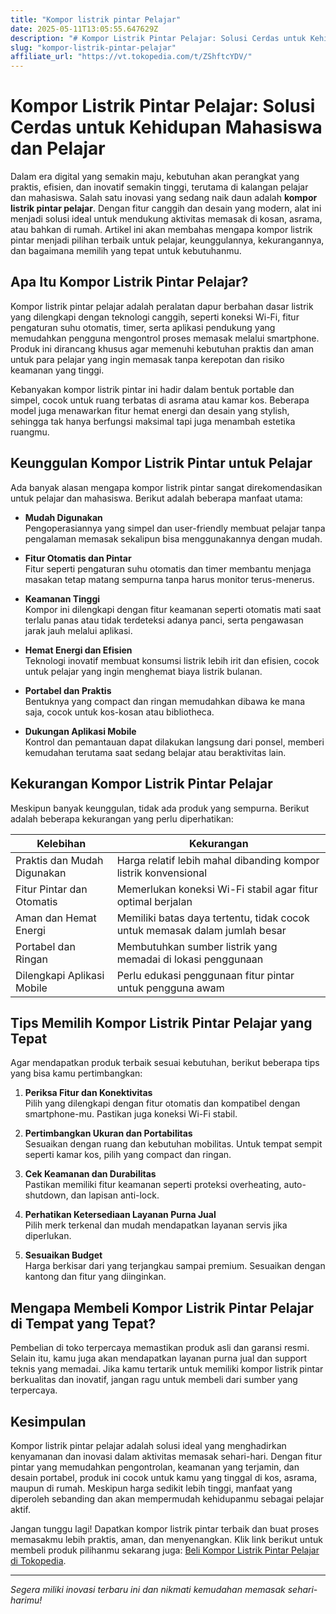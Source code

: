 ```yaml
---
title: "Kompor listrik pintar Pelajar"
date: 2025-05-11T13:05:55.647629Z
description: "# Kompor Listrik Pintar Pelajar: Solusi Cerdas untuk Kehidupan Mahasiswa dan Pelajar..."
slug: "kompor-listrik-pintar-pelajar"
affiliate_url: "https://vt.tokopedia.com/t/ZShftcYDV/"
---
```

# Kompor Listrik Pintar Pelajar: Solusi Cerdas untuk Kehidupan Mahasiswa dan Pelajar

Dalam era digital yang semakin maju, kebutuhan akan perangkat yang praktis, efisien, dan inovatif semakin tinggi, terutama di kalangan pelajar dan mahasiswa. Salah satu inovasi yang sedang naik daun adalah **kompor listrik pintar pelajar**. Dengan fitur canggih dan desain yang modern, alat ini menjadi solusi ideal untuk mendukung aktivitas memasak di kosan, asrama, atau bahkan di rumah. Artikel ini akan membahas mengapa kompor listrik pintar menjadi pilihan terbaik untuk pelajar, keunggulannya, kekurangannya, dan bagaimana memilih yang tepat untuk kebutuhanmu.

## Apa Itu Kompor Listrik Pintar Pelajar?

Kompor listrik pintar pelajar adalah peralatan dapur berbahan dasar listrik yang dilengkapi dengan teknologi canggih, seperti koneksi Wi-Fi, fitur pengaturan suhu otomatis, timer, serta aplikasi pendukung yang memudahkan pengguna mengontrol proses memasak melalui smartphone. Produk ini dirancang khusus agar memenuhi kebutuhan praktis dan aman untuk para pelajar yang ingin memasak tanpa kerepotan dan risiko keamanan yang tinggi.

Kebanyakan kompor listrik pintar ini hadir dalam bentuk portable dan simpel, cocok untuk ruang terbatas di asrama atau kamar kos. Beberapa model juga menawarkan fitur hemat energi dan desain yang stylish, sehingga tak hanya berfungsi maksimal tapi juga menambah estetika ruangmu.

## Keunggulan Kompor Listrik Pintar untuk Pelajar

Ada banyak alasan mengapa kompor listrik pintar sangat direkomendasikan untuk pelajar dan mahasiswa. Berikut adalah beberapa manfaat utama:

- **Mudah Digunakan**  
  Pengoperasiannya yang simpel dan user-friendly membuat pelajar tanpa pengalaman memasak sekalipun bisa menggunakannya dengan mudah.

- **Fitur Otomatis dan Pintar**  
  Fitur seperti pengaturan suhu otomatis dan timer membantu menjaga masakan tetap matang sempurna tanpa harus monitor terus-menerus.

- **Keamanan Tinggi**  
  Kompor ini dilengkapi dengan fitur keamanan seperti otomatis mati saat terlalu panas atau tidak terdeteksi adanya panci, serta pengawasan jarak jauh melalui aplikasi.

- **Hemat Energi dan Efisien**  
  Teknologi inovatif membuat konsumsi listrik lebih irit dan efisien, cocok untuk pelajar yang ingin menghemat biaya listrik bulanan.

- **Portabel dan Praktis**  
  Bentuknya yang compact dan ringan memudahkan dibawa ke mana saja, cocok untuk kos-kosan atau bibliotheca.

- **Dukungan Aplikasi Mobile**  
  Kontrol dan pemantauan dapat dilakukan langsung dari ponsel, memberi kemudahan terutama saat sedang belajar atau beraktivitas lain.

## Kekurangan Kompor Listrik Pintar Pelajar

Meskipun banyak keunggulan, tidak ada produk yang sempurna. Berikut adalah beberapa kekurangan yang perlu diperhatikan:

| **Kelebihan** | **Kekurangan** |
| --- | --- |
| Praktis dan Mudah Digunakan | Harga relatif lebih mahal dibanding kompor listrik konvensional |
| Fitur Pintar dan Otomatis | Memerlukan koneksi Wi-Fi stabil agar fitur optimal berjalan |
| Aman dan Hemat Energi | Memiliki batas daya tertentu, tidak cocok untuk memasak dalam jumlah besar |
| Portabel dan Ringan | Membutuhkan sumber listrik yang memadai di lokasi penggunaan |
| Dilengkapi Aplikasi Mobile | Perlu edukasi penggunaan fitur pintar untuk pengguna awam |

## Tips Memilih Kompor Listrik Pintar Pelajar yang Tepat

Agar mendapatkan produk terbaik sesuai kebutuhan, berikut beberapa tips yang bisa kamu pertimbangkan:

1. **Periksa Fitur dan Konektivitas**  
   Pilih yang dilengkapi dengan fitur otomatis dan kompatibel dengan smartphone-mu. Pastikan juga koneksi Wi-Fi stabil.

2. **Pertimbangkan Ukuran dan Portabilitas**  
   Sesuaikan dengan ruang dan kebutuhan mobilitas. Untuk tempat sempit seperti kamar kos, pilih yang compact dan ringan.

3. **Cek Keamanan dan Durabilitas**  
   Pastikan memiliki fitur keamanan seperti proteksi overheating, auto-shutdown, dan lapisan anti-lock.

4. **Perhatikan Ketersediaan Layanan Purna Jual**  
   Pilih merk terkenal dan mudah mendapatkan layanan servis jika diperlukan.

5. **Sesuaikan Budget**  
   Harga berkisar dari yang terjangkau sampai premium. Sesuaikan dengan kantong dan fitur yang diinginkan.

## Mengapa Membeli Kompor Listrik Pintar Pelajar di Tempat yang Tepat?

Pembelian di toko terpercaya memastikan produk asli dan garansi resmi. Selain itu, kamu juga akan mendapatkan layanan purna jual dan support teknis yang memadai. Jika kamu tertarik untuk memiliki kompor listrik pintar berkualitas dan inovatif, jangan ragu untuk membeli dari sumber yang terpercaya.

## Kesimpulan

Kompor listrik pintar pelajar adalah solusi ideal yang menghadirkan kenyamanan dan inovasi dalam aktivitas memasak sehari-hari. Dengan fitur pintar yang memudahkan pengontrolan, keamanan yang terjamin, dan desain portabel, produk ini cocok untuk kamu yang tinggal di kos, asrama, maupun di rumah. Meskipun harga sedikit lebih tinggi, manfaat yang diperoleh sebanding dan akan mempermudah kehidupanmu sebagai pelajar aktif.

Jangan tunggu lagi! Dapatkan kompor listrik pintar terbaik dan buat proses memasakmu lebih praktis, aman, dan menyenangkan. Klik link berikut untuk membeli produk pilihanmu sekarang juga: [Beli Kompor Listrik Pintar Pelajar di Tokopedia](https://vt.tokopedia.com/t/ZShftcYDV/).

---

*Segera miliki inovasi terbaru ini dan nikmati kemudahan memasak sehari-harimu!*